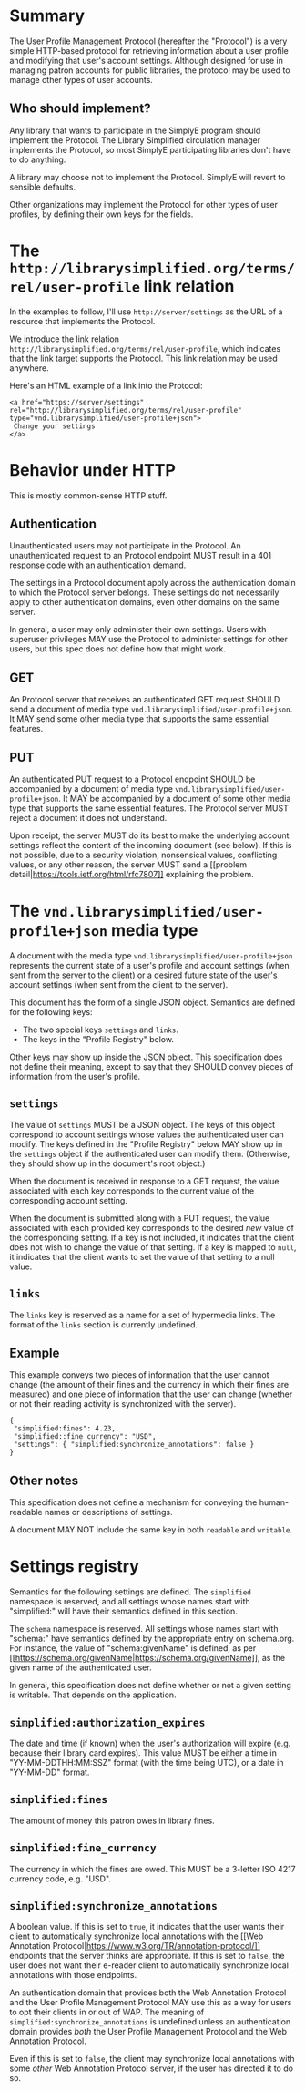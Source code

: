 # Summary

The User Profile Management Protocol (hereafter the "Protocol") is a very simple HTTP-based protocol for retrieving information about a user profile and modifying that user's account settings. Although designed for use in managing patron accounts for public libraries, the protocol may be used to manage other types of user accounts.

## Who should implement?

Any library that wants to participate in the SimplyE program should implement the Protocol. The Library Simplified circulation manager implements the Protocol, so most SimplyE participating libraries don't have to do anything.

A library may choose not to implement the Protocol. SimplyE will revert to sensible defaults.

Other organizations may implement the Protocol for other types of user profiles, by defining their own keys for the fields.

# The `http://librarysimplified.org/terms/rel/user-profile` link relation

In the examples to follow, I'll use `http://server/settings` as the URL of a resource that implements the Protocol.

We introduce the link relation `http://librarysimplified.org/terms/rel/user-profile`, which indicates that the link target supports the Protocol. This link relation may be used anywhere.

Here's an HTML example of a link into the Protocol:

```
<a href="https://server/settings" rel="http://librarysimplified.org/terms/rel/user-profile" type="vnd.librarysimplified/user-profile+json">
 Change your settings
</a>
```

# Behavior under HTTP

This is mostly common-sense HTTP stuff.

## Authentication

Unauthenticated users may not participate in the Protocol. An unauthenticated request to an Protocol endpoint MUST result in a 401 response code with an authentication demand.

The settings in a Protocol document apply across the authentication domain to which the Protocol server belongs. These settings do not necessarily apply to other authentication domains, even other domains on the same server.

In general, a user may only administer their own settings. Users with superuser privileges MAY use the Protocol to administer settings for other users, but this spec does not define how that might work.

## GET

An Protocol server that receives an authenticated GET request SHOULD send a document of media type `vnd.librarysimplified/user-profile+json`. It MAY send some other media type that supports the same essential features.

## PUT

An authenticated PUT request to a Protocol endpoint SHOULD be accompanied by a document of media type `vnd.librarysimplified/user-profile+json`. It MAY be accompanied by a document of some other media type that supports the same essential features. The Protocol server MUST reject a document it does not understand.

Upon receipt, the server MUST do its best to make the underlying account settings reflect the content of the incoming document (see below). If this is not possible, due to a security violation, nonsensical values, conflicting values, or any other reason, the server MUST send a [[problem detail|https://tools.ietf.org/html/rfc7807]] explaining the problem.

# The `vnd.librarysimplified/user-profile+json` media type

A document with the media type `vnd.librarysimplified/user-profile+json` represents the current state of a user's profile and account settings (when sent from the server to the client) or a desired future state of the user's account settings (when sent from the client to the server).

This document has the form of a single JSON object. Semantics are defined for the following keys:

* The two special keys `settings` and `links`.
* The keys in the "Profile Registry" below.

Other keys may show up inside the JSON object. This specification does not define their meaning, except to say that they SHOULD convey pieces of information from the user's profile.

## `settings`

The value of `settings` MUST be a JSON object. The keys of this object correspond to account settings whose values the authenticated user can modify. The keys defined in the "Profile Registry" below MAY show up in the `settings` object if the authenticated user can modify them. (Otherwise, they should show up in the document's root object.)

When the document is received in response to a GET request, the value associated with each key corresponds to the current value of the corresponding account setting.

When the document is submitted along with a PUT request, the value associated with each provided key corresponds to the desired _new_ value of the corresponding setting. If a key is not included, it indicates that the client does not wish to change the value of that setting. If a key is mapped to `null`, it indicates that the client wants to set the value of that setting to a null value.

## `links`

The `links` key is reserved as a name for a set of hypermedia
links. The format of the `links` section is currently undefined.

## Example

This example conveys two pieces of information that the user cannot change (the amount of their fines and the currency in which their fines are measured) and one piece of information that the user can change (whether or not their reading activity is synchronized with the server).

```
{
 "simplified:fines": 4.23,
 "simplified::fine_currency": "USD",
 "settings": { "simplified:synchronize_annotations": false }
}
```

## Other notes

This specification does not define a mechanism for conveying the human-readable names or descriptions of settings.

A document MAY NOT include the same key in both `readable` and `writable`.

# Settings registry

Semantics for the following settings are defined. The `simplified` namespace is reserved, and all settings whose names start with "simplified:" will have their semantics defined in this section.

The `schema` namespace is reserved. All settings whose names start with "schema:" have semantics defined by the appropriate entry on schema.org. For instance, the value of "schema:givenName" is defined, as per [[https://schema.org/givenName|https://schema.org/givenName]], as the given name of the authenticated user.

In general, this specification does not define whether or not a given setting is writable. That depends on the application.

## `simplified:authorization_expires`

The date and time (if known) when the user's authorization will expire (e.g. because their library card expires). This value MUST be either a time in "YY-MM-DDTHH:MM:SSZ" format (with the time being UTC), or a date in "YY-MM-DD" format.

## `simplified:fines`

The amount of money this patron owes in library fines.

## `simplified:fine_currency`

The currency in which the fines are owed. This MUST be a 3-letter ISO 4217 currency code, e.g. "USD".

## `simplified:synchronize_annotations`

A boolean value. If this is set to `true`, it indicates that the user wants their client to automatically synchronize local annotations with the [[Web Annotation Protocol|https://www.w3.org/TR/annotation-protocol/]] endpoints that the server thinks are appropriate. If this is set to `false`, the user does not want their e-reader client to automatically synchronize local annotations with those endpoints.

An authentication domain that provides both the Web Annotation Protocol and the User Profile Management Protocol MAY use this as a way for users to opt their clients in or out of WAP. The meaning of `simplified:synchronize_annotations` is undefined unless an authentication domain provides _both_ the User Profile Management Protocol and the Web Annotation Protocol.

Even if this is set to `false`, the client may synchronize local annotations with some _other_ Web Annotation Protocol server, if the user has directed it to do so.